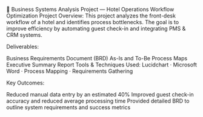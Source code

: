 🧩 Business Systems Analysis Project — Hotel Operations Workflow Optimization
Project Overview:
This project analyzes the front-desk workflow of a hotel and identifies process bottlenecks.
The goal is to improve efficiency by automating guest check-in and integrating PMS & CRM systems.

Deliverables:

Business Requirements Document (BRD)
As-Is and To-Be Process Maps
Executive Summary Report
Tools & Techniques Used:
Lucidchart · Microsoft Word · Process Mapping · Requirements Gathering

Key Outcomes:

Reduced manual data entry by an estimated 40%
Improved guest check-in accuracy and reduced average processing time
Provided detailed BRD to outline system requirements and success metrics
